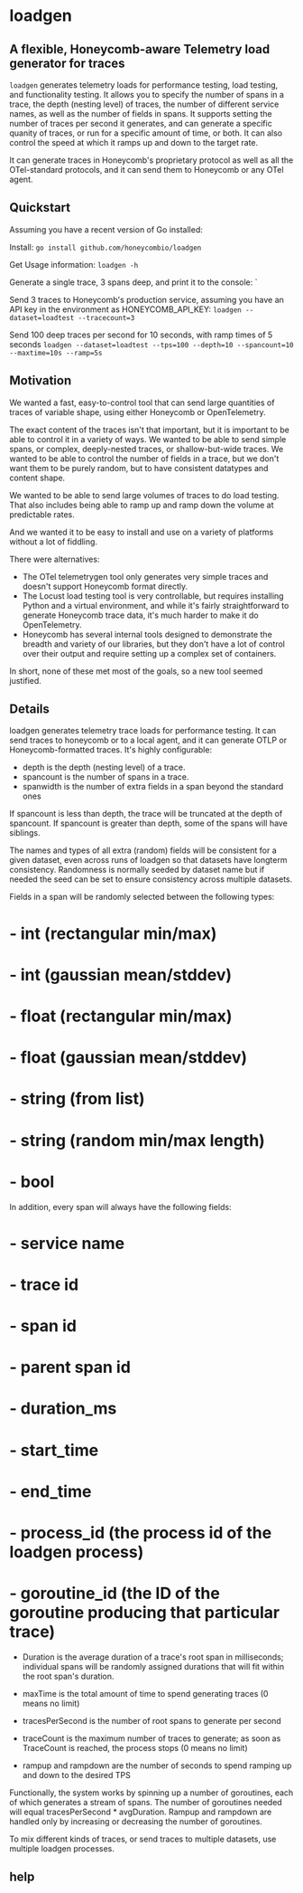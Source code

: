 # loadgen

## A flexible, Honeycomb-aware Telemetry load generator for traces

`loadgen` generates telemetry loads for performance testing, load testing, and
functionality testing. It allows you to specify the number of spans in a trace,
the depth (nesting level) of traces, the number of different service names, as
well as the number of fields in spans. It supports setting the number of traces
per second it generates, and can generate a specific quanity of traces, or run
for a specific amount of time, or both. It can also control the speed at which
it ramps up and down to the target rate.

It can generate traces in Honeycomb's proprietary protocol as well as all the
OTel-standard protocols, and it can send them to Honeycomb or any OTel agent.

## Quickstart

Assuming you have a recent version of Go installed:

Install:
`go install github.com/honeycombio/loadgen`

Get Usage information:
`loadgen -h`

Generate a single trace, 3 spans deep, and print it to the console:
`

Send 3 traces to Honeycomb's production service, assuming you have an API key in the environment as HONEYCOMB_API_KEY:
`loadgen --dataset=loadtest --tracecount=3`

Send 100 deep traces per second for 10 seconds, with ramp times of 5 seconds
`loadgen --dataset=loadtest --tps=100 --depth=10 --spancount=10 --maxtime=10s --ramp=5s`

## Motivation

We wanted a fast, easy-to-control tool that can send large quantities of traces
of variable shape, using either Honeycomb or OpenTelemetry.

The exact content of the traces isn't that important, but it is important to be
able to control it in a variety of ways. We wanted to be able to send simple
spans, or complex, deeply-nested traces, or shallow-but-wide traces. We wanted
to be able to control the number of fields in a trace, but we don't want them to
be purely random, but to have consistent datatypes and content shape.

We wanted to be able to send large volumes of traces to do load testing. That
also includes being able to ramp up and ramp down the volume at predictable
rates.

And we wanted it to be easy to install and use on a variety of platforms without
a lot of fiddling.

There were alternatives:

* The OTel telemetrygen tool only generates very simple traces and doesn't support Honeycomb format directly.
* The Locust load testing tool is very controllable, but requires installing Python and a virtual environment, and while it's fairly straightforward to generate Honeycomb trace data, it's much harder to make it do OpenTelemetry.
* Honeycomb has several internal tools designed to demonstrate the breadth and variety of our libraries, but they don't have a lot of control over their output and require setting up a complex set of containers.

In short, none of these met most of the goals, so a new tool seemed justified.

## Details

loadgen generates telemetry trace loads for performance testing. It can send
traces to honeycomb or to a local agent, and it can generate OTLP or
Honeycomb-formatted traces. It's highly configurable:

- depth is the depth (nesting level) of a trace.
- spancount is the number of spans in a trace.
- spanwidth is the number of extra fields in a span beyond the standard ones

If spancount is less than depth, the trace will be truncated at the depth of spancount.
If spancount is greater than depth, some of the spans will have siblings.

The names and types of all extra (random) fields will be consistent for a given
dataset, even across runs of loadgen so that datasets have longterm consistency.
Randomness is normally seeded by dataset name but if needed the seed can be set
to ensure consistency across multiple datasets.

Fields in a span will be randomly selected between the following types:
#   - int (rectangular min/max)
#   - int (gaussian mean/stddev)
#   - float (rectangular min/max)
#   - float (gaussian mean/stddev)
#   - string (from list)
#   - string (random min/max length)
#   - bool
In addition, every span will always have the following fields:
#   - service name
#   - trace id
#   - span id
#   - parent span id
#   - duration_ms
#   - start_time
#   - end_time
#   - process_id (the process id of the loadgen process)
#   - goroutine_id (the ID of the goroutine producing that particular trace)

- Duration is the average duration of a trace's root span in milliseconds; individual
spans will be randomly assigned durations that will fit within the root span's duration.

- maxTime is the total amount of time to spend generating traces (0 means no limit)
- tracesPerSecond is the number of root spans to generate per second
- traceCount is the maximum number of traces to generate; as soon as TraceCount is reached, the process stops (0 means no limit)
- rampup and rampdown are the number of seconds to spend ramping up and down to the desired TPS

Functionally, the system works by spinning up a number of goroutines, each of
which generates a stream of spans. The number of goroutines needed will equal
tracesPerSecond * avgDuration. Rampup and rampdown are handled only by
increasing or decreasing the number of goroutines.

To mix different kinds of traces, or send traces to multiple datasets, use
multiple loadgen processes.

## help